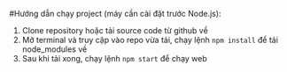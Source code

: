 #Hướng dẫn chạy project (máy cần cài đặt trước Node.js):

1. Clone repository hoặc tải source code từ github về
2. Mở terminal và truy cập vào repo vừa tải, chạy lệnh `npm install` để tải node_modules về
3. Sau khi tải xong, chạy lệnh `npm start` để chạy web
